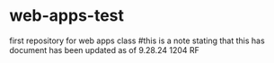 # web-apps-test
first repository for web apps class
#this is a note stating that this has document has been updated as of 9.28.24 1204 RF